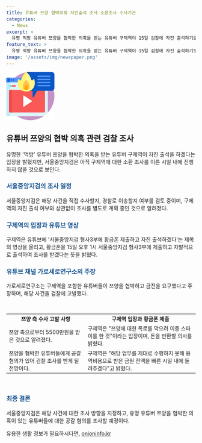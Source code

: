 ```yaml
---
title: 유튜버 쯔양 협박의혹 자진출석 조사 소환조사 수사기관
categories:
  - News
excerpt: >
  유명 먹방 유튜버 쯔양을 협박한 의혹을 받는 유튜버 구제역이 15일 검찰에 자진 출석하기로 결정했지만, 검찰은 별도의 조사 일정을 잡을 예정이라고 밝혔다. 서울중앙지검은 해당 사건을 직접 수사할지, 경찰에 이송할지 여부를 검토 중이며, 구제역에 대한 소환 조사는 아직 시기상조로 보고 있다고 전해졌다. 쯔양 측은 구제역이 황금폰을 제출하고 자진 출석하겠다는 발언을 했지만, 검찰은 이에 대해 진행 의사를 보이지 않고 있다. 앞서 쯔양을 협박한 고발장이 제출되어 조사가 예정된 상황이다.
feature_text: >
  유명 먹방 유튜버 쯔양을 협박한 의혹을 받는 유튜버 구제역이 15일 검찰에 자진 출석하기로 결정했지만, 검찰은 별도의 조사 일정을 잡을 예정이라고 밝혔다. 서울중앙지검은 해당 사건을 직접 수사할지, 경찰에 이송할지 여부를 검토 중이며, 구제역에 대한 소환 조사는 아직 시기상조로 보고 있다고 전해졌다. 쯔양 측은 구제역이 황금폰을 제출하고 자진 출석하겠다는 발언을 했지만, 검찰은 이에 대해 진행 의사를 보이지 않고 있다. 앞서 쯔양을 협박한 고발장이 제출되어 조사가 예정된 상황이다.
image: '/assets/img/newspaper.png'
---
```


<p><img src="/assets/img/news.png" alt="rentncar 속보" /></p>

<h2 data-ke-size="size26">유튜버 쯔양의 협박 의혹 관련 검찰 조사</h2>

<p data-ke-size="size16">유명한 '먹방' 유튜버 쯔양을 협박한 의혹을 받는 유튜버 구제역이 자진 출석을 하겠다는 입장을 밝혔지만, 서울중앙지검은 아직 구제역에 대한 소환 조사를 이른 시일 내에 진행하지 않을 것으로 보인다.</p>

<h3><b><span style="color: #1a5490;">서울중앙지검의 조사 일정</span></b></h3>

<p data-ke-size="size16">서울중앙지검은 해당 사건을 직접 수사할지, 경찰로 이송할지 여부를 검토 중이며, 구제역의 자진 출석 여부와 상관없이 조사를 별도로 계획 중인 것으로 알려졌다.</p>

<h3><b><span style="color: #1a5490;">구제역의 입장과 유튜브 영상</span></b></h3>

<p data-ke-size="size16">구제역은 유튜브에 '서울중앙지검 형사3부에 황금폰 제출하고 자진 출석하겠다'는 제목의 영상을 올리고, 황금폰을 15일 오후 1시 서울중앙지검 형사3부에 제출하고 자발적으로 출석하여 조사를 받겠다는 뜻을 밝혔다.</p>

<h3><b><span style="color: #1a5490;">유튜브 채널 가로세로연구소의 주장</span></b></h3>

<p data-ke-size="size16">가로세로연구소는 구제역을 포함한 유튜버들이 쯔양을 협박하고 금전을 요구했다고 주장하며, 해당 사건을 검찰에 고발했다.</p>

<p data-ke-size="size16">&nbsp;</p>

<table>
<tbody>
<tr>
<td style="text-align: center; height: 17px;"><b>쯔양 측 수사 고발 사항</b></td>
<td style="text-align: center; height: 17px;"><b>구제역 입장과 황금폰 제출</b></td>
</tr>
<tr>
<td style="text-align: left; height: 17px;">쯔양 측으로부터 5500만원을 받은 것으로 알려졌다.</td>
<td style="text-align: left; height: 17px;">구제역은 "쯔양에 대한 폭로를 막으려 이중 스파이를 한 것"이라는 입장이며, 돈을 반환할 의사를 밝혔다.</td>
</tr>
<tr>
<td style="text-align: left; height: 17px;">쯔양을 협박한 유튜버들에게 공갈 혐의가 있어 검찰 조사를 받게 될 전망이다.</td>
<td style="text-align: left; height: 17px;">구제역은 "해당 업무를 제대로 수행하지 못해 용역비용으로 받은 금원 전액을 빠른 시일 내에 돌려주겠다"고 밝혔다.</td>
</tr>
</tbody>
</table>

<p data-ke-size="size16">&nbsp;</p>

<h3><b><span style="color: #1a5490;">최종 결론</span></b></h3>

<p data-ke-size="size16">서울중앙지검은 해당 사건에 대한 조사 방향을 지정하고, 유명 유튜버 쯔양을 협박한 의혹이 있는 유튜버들에 대한 공갈 혐의를 조사할 예정이다.</p>

<p data-ke-size="size16"></p>
유용한 생활 정보가 필요하시다면, <a href="https://onioninfo.kr" rel="dofollow">onioninfo.kr</a>


